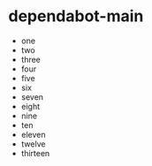 # dependabot-main

+ one
+ two
+ three
+ four
+ five
+ six
+ seven
+ eight
+ nine
+ ten
+ eleven
+ twelve
+ thirteen

